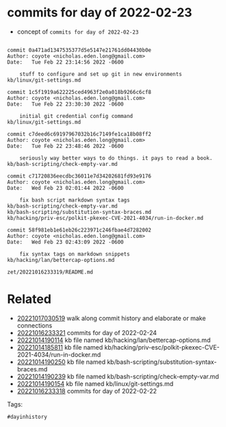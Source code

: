 # commits for day of 2022-02-23

- concept of `commits for day of 2022-02-23`

```

commit 0a471ad1347535377d5e5147e21761dd04430b0e
Author: coyote <nicholas.eden.long@gmail.com>
Date:   Tue Feb 22 23:14:56 2022 -0600

    stuff to configure and set up git in new environments
kb/linux/git-settings.md

commit 1c5f1919a622225ced4963f2e0a018b9266c6cf8
Author: coyote <nicholas.eden.long@gmail.com>
Date:   Tue Feb 22 23:30:30 2022 -0600

    initial git credential config command
kb/linux/git-settings.md

commit c7deed6c69197967032b16c7149fe1ca18b08ff2
Author: coyote <nicholas.eden.long@gmail.com>
Date:   Tue Feb 22 23:48:46 2022 -0600

    seriously way better ways to do things. it pays to read a book.
kb/bash-scripting/check-empty-var.md

commit c71720836eecdbc36011e7d34202681fd93e9176
Author: coyote <nicholas.eden.long@gmail.com>
Date:   Wed Feb 23 02:01:44 2022 -0600

    fix bash script markdown syntax tags
kb/bash-scripting/check-empty-var.md
kb/bash-scripting/substitution-syntax-braces.md
kb/hacking/priv-esc/polkit-pkexec-CVE-2021-4034/run-in-docker.md

commit 58f981eb1e61eb26c223971c246fbae4d7282002
Author: coyote <nicholas.eden.long@gmail.com>
Date:   Wed Feb 23 02:43:09 2022 -0600

    fix syntax tags on markdown snippets
kb/hacking/lan/bettercap-options.md
```

` zet/20221016233319/README.md `

# Related

- [20221017030519](/zet/20221017030519/README.md) walk along commit history and elaborate or make connections
- [20221016233321](/zet/20221016233321/README.md) commits for day of 2022-02-24
- [20221014190114](/zet/20221014190114/README.md) kb file named kb/hacking/lan/bettercap-options.md
- [20221014185811](/zet/20221014185811/README.md) kb file named kb/hacking/priv-esc/polkit-pkexec-CVE-2021-4034/run-in-docker.md
- [20221014190250](/zet/20221014190250/README.md) kb file named kb/bash-scripting/substitution-syntax-braces.md
- [20221014190239](/zet/20221014190239/README.md) kb file named kb/bash-scripting/check-empty-var.md
- [20221014190154](/zet/20221014190154/README.md) kb file named kb/linux/git-settings.md
- [20221016233318](/zet/20221016233318/README.md) commits for day of 2022-02-22

Tags:

    #dayinhistory
